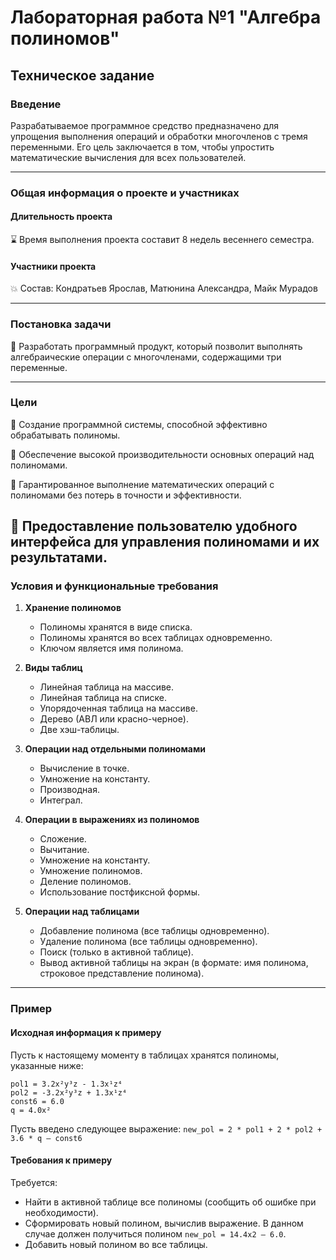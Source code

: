 # **Лабораторная работа №1 "Алгебра полиномов"**
## **Техническое задание**
### **Введение**

Разрабатываемое программное средство предназначено для упрощения выполнения операций и обработки многочленов с тремя переменными. Его цель заключается в том, чтобы упростить математические вычисления для всех пользователей.

----

### **Общая информация о проекте и участниках**

#### **Длительность проекта**

:hourglass: Время выполнения проекта составит 8 недель весеннего семестра.


#### **Участники проекта**

:boom: Состав: Кондратьев Ярослав, Матюнина Александра, Майк Мурадов

----
### **Постановка задачи**

:pushpin: Разработать программный продукт, который позволит выполнять алгебраические операции с многочленами, содержащими три переменные.

-----------


### **Цели**
:black_square_button: Создание программной системы, способной эффективно обрабатывать полиномы.

:black_square_button: Обеспечение высокой производительности основных операций над полиномами.

:black_square_button: Гарантированное выполнение математических операций с полиномами без потерь в точности и эффективности.

:black_square_button: Предоставление пользователю удобного интерфейса для управления полиномами и их результатами.
---------------

### **Условия и функциональные требования**
  
1. **Хранение полиномов**
   - Полиномы хранятся в виде списка.
   - Полиномы хранятся во всех таблицах одновременно.
   - Ключом является имя полинома.

2. **Виды таблиц**
   - Линейная таблица на массиве.
   - Линейная таблица на списке.
   - Упорядоченная таблица на массиве.
   - Дерево (АВЛ или красно-черное).
   - Две хэш-таблицы.

3. **Операции над отдельными полиномами**
   - Вычисление в точке.
   - Умножение на константу.
   - Производная.
   - Интеграл.

4. **Операции в выражениях из полиномов**
   - Сложение.
   - Вычитание.
   - Умножение на константу.
   - Умножение полиномов.
   - Деление полиномов.
   - Использование постфиксной формы.

5. **Операции над таблицами**
   - Добавление полинома (все таблицы одновременно).
   - Удаление полинома (все таблицы одновременно).
   - Поиск (только в активной таблице).
   - Вывод активной таблицы на экран (в формате: имя полинома, строковое представление полинома).
  
----

### **Пример**

#### **Исходная информация к примеру**
Пусть к настоящему моменту в таблицах хранятся полиномы, указанные ниже: 

```
pol1 = 3.2x²y³z - 1.3x¹z⁴  
pol2 = -3.2x²y³z + 1.3x¹z⁴  
const6 = 6.0  
q = 4.0x²
```


Пусть введено следующее выражение: `new_pol = 2 * pol1 + 2 * pol2 + 3.6 * q – const6`

#### **Требования к примеру**

Требуется:

- Найти в активной таблице все полиномы (сообщить об ошибке при необходимости).
- Сформировать новый полином, вычислив выражение. В данном случае должен получиться полином `new_pol = 14.4x2 – 6.0`.
- Добавить новый полином во все таблицы.

